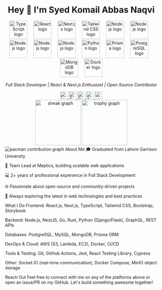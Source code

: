 <h1 align="center">Hey 👋 I'm Syed Komail Abbas Naqvi</h1>
<div align="center">
  <img src="https://skillicons.dev/icons?i=ts" height="60" alt="TypeScript logo" />
  <img width="12" />
  <img src="https://skillicons.dev/icons?i=react" height="60" alt="React logo" />
  <img width="12" />
  <img src="https://skillicons.dev/icons?i=nextjs" height="60" alt="Next.js logo" />
  <img width="12" />
  <img src="https://skillicons.dev/icons?i=tailwind" height="60" alt="Tailwind CSS logo" />
  <img width="12" />
  <img src="https://skillicons.dev/icons?i=nodejs" height="60" alt="Node.js logo" />
  <img width="12" />
  <img src="https://skillicons.dev/icons?i=html" height="60" alt="Node.js logo" />
  <img width="12" />
  <img src="https://skillicons.dev/icons?i=css" height="60" alt="Node.js logo" />
  <img width="12" />
  <img src="https://skillicons.dev/icons?i=scss" height="60" alt="Node.js logo" />
  <img width="12" />
  <img src="https://skillicons.dev/icons?i=vite" height="60" alt="Node.js logo" />
  <img width="12" />

  <img src="https://skillicons.dev/icons?i=py" height="60" alt="Python logo" />
  <img width="12" />
  <img src="https://skillicons.dev/icons?i=prisma" height="60" alt="Prisma logo" />
  <img width="12" />
  <img src="https://skillicons.dev/icons?i=postgresql" height="60" alt="PostgreSQL logo" />
  <img width="12" />
  <img src="https://skillicons.dev/icons?i=mongodb" height="60" alt="MongoDB logo" />
  <img width="12" />
  <img src="https://skillicons.dev/icons?i=docker" height="60" alt="Docker logo" />
</div>

<p align="center"> 
  <em>Full Stack Developer | React & Next.js Enthusiast | Open Source Contributor</em>
</p>
<div align="center"> 
  <a href="https://www.linkedin.com/in/syedkomailabbas" target="_blank">
    <img src="https://img.shields.io/static/v1?message=LinkedIn&logo=linkedin&label=&color=0077B5&logoColor=white&style=for-the-badge" height="25" alt="LinkedIn logo" />
  </a>
  <a href="https://twitter.com/komail_abbs" target="_blank">
    <img src="https://img.shields.io/static/v1?message=Twitter&logo=twitter&label=&color=1DA1F2&logoColor=white&style=for-the-badge" height="25" alt="Twitter logo" /> 
  </a> 
  <a href="https://discord.gg/your-discord-handle" target="_blank">
    <img src="https://img.shields.io/static/v1?message=Discord&logo=discord&label=&color=7289DA&logoColor=white&style=for-the-badge" height="25" alt="Discord logo" /> 
  </a> 
  <a href="https://twitch.tv/your-twitch-handle" target="_blank">
    <img src="https://img.shields.io/static/v1?message=Twitch&logo=twitch&label=&color=9146FF&logoColor=white&style=for-the-badge" height="25" alt="Twitch logo" /> 
  </a>
  <a href="https://dev.to/komail003" target="_blank">
    <img src="https://img.shields.io/static/v1?message=dev.to&logo=dev.to&label=&color=0A0A0A&logoColor=white&style=for-the-badge" height="25" alt="dev.to logo" />
  </a>
</div>
<div align="center">
  <img src="https://streak-stats.demolab.com?user=komail003&locale=en&mode=daily&theme=dracula&hide_border=false&border_radius=5&order=3" height="150" alt="streak graph" />
  <img src="https://github-profile-trophy.vercel.app/?username=ryo-ma&theme=algolia" height="150" alt="trophy graph" /> 
</div>
<picture>
  <source media="(prefers-color-scheme: dark)" srcset="https://raw.githubusercontent.com/komail003/komail003/output/pacman-contribution-graph-dark.svg"> 
  <source media="(prefers-color-scheme: light)" srcset="https://raw.githubusercontent.com/komail003/komail003/output/pacman-contribution-graph.svg">
  <img alt="pacman contribution graph" src="https://raw.githubusercontent.com/komail003/komail003/output/pacman-contribution-graph.svg"> </picture>
About Me
🎓 Graduated from Lahore Garrison University

💼 Team Lead at Meptics, building scalable web applications

💻 2+ years of professional experience in Full Stack Development

🌐 Passionate about open-source and community-driven projects

🚀 Always exploring the latest in web technologies and best practices

What I Do
Frontend: React.js, Next.js, TypeScript, Tailwind CSS, Bootstrap, Storybook

Backend: Node.js, NestJS, Go, Rust, Python (Django/Flask), GraphQL, REST APIs

Databases: PostgreSQL, MySQL, MongoDB, Prisma ORM

DevOps & Cloud: AWS (S3, Lambda, EC2), Docker, CI/CD

Tools & Testing: Git, GitHub Actions, Jest, React Testing Library, Cypress

Other: Socket.IO (real-time communication), Docker Compose, MinIO object storage

Reach Out
Feel free to connect with me on any of the platforms above or open an issue/PR on my GitHub. Let's build something awesome together!
